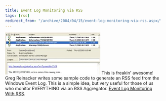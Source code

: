 ```yaml
---
title: Event Log Monitoring via RSS
tags: [rss]
redirect_from: "/archive/2004/04/15/event-log-monitoring-via-rss.aspx/"
---
```


![](/assets/images/newsgatorscreenshot.JPG) This is freakin' awesome! Greg
Reinacker writes some sample code to generate an RSS feed from the
Windows Event Log. This is a simple idea, but very useful for those of
us who monitor EVERYTHING via an RSS Aggregator. [Event Log Monitoring
With
RSS](http://www.rassoc.com/gregr/weblog/archive.aspx?post=570 "Event Log Monitoring With RSS").


